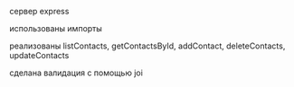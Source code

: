 сервер express

использованы импорты

реализованы listContacts, getContactsById, addContact, deleteContacts,
updateContacts

сделана валидация с помощью joi
